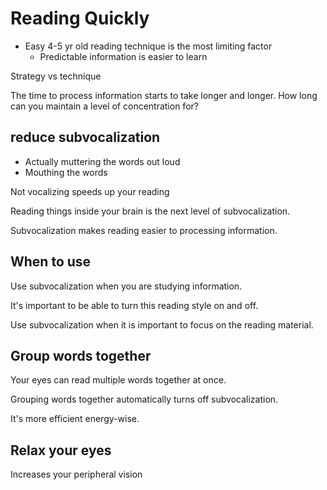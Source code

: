 # Reading Quickly

- Easy 4-5 yr old reading technique is the most limiting factor
	- Predictable information is easier to learn

Strategy vs technique

The time to process information starts to take longer and longer.
How long can you maintain a level of concentration for?

## reduce subvocalization
- Actually muttering the words out loud
- Mouthing the words

Not vocalizing speeds up your reading

Reading things inside your brain is the next level of subvocalization.

Subvocalization makes reading easier to processing information.

## When to use
Use subvocalization when you are studying information.

It's important to be able to turn this reading style on and off.

Use subvocalization when it is important to focus on the reading material.

## Group words together
Your eyes can read multiple words together at once.

Grouping words together automatically turns off subvocalization.

It's more efficient energy-wise.

## Relax your eyes
Increases your peripheral vision
